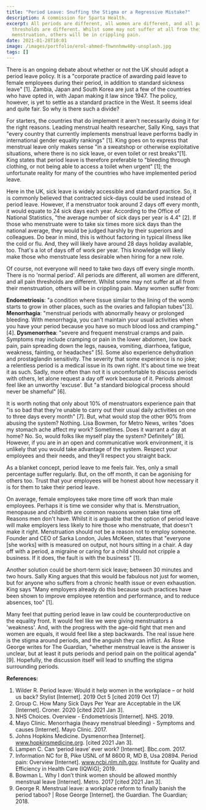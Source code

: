 ```yaml
---
title: "Period Leave: Snuffing the Stigma or a Regressive Mistake?"
description: A commission for Sparta Health.
excerpt: All periods are different, all women are different, and all pain
  thresholds are different. Whilst some may not suffer at all from their
  menstruation, others will be in crippling pain.
date: 2021-01-28T10:01
image: /images/portfolio/erol-ahmed-fhwnnhmw40y-unsplash.jpg
tags: []
---
```

There is an ongoing debate about whether or not the UK should adopt a period leave policy. It is a "corporate practice of awarding paid leave to female employees during their period, in addition to standard sickness leave" \[1]. Zambia, Japan and South Korea are just a few of the countries who have opted in, with Japan making it law since 1947. The policy, however, is yet to settle as a standard practice in the West. It seems ideal and quite fair. So why is there such a divide?

For starters, the countries that do implement it aren't necessarily doing it for the right reasons. Leading menstrual health researcher, Sally King, says that "every country that currently implements menstrual leave performs badly in international gender equality rankings" \[1]. King goes on to express that menstrual leave only makes sense "in a sweatshop or otherwise exploitative situations, where there is no sick leave, or even toilet or rest breaks"\[1]. King states that period leave is therefore preferable to "bleeding through clothing, or not being able to access a toilet when urgent" \[1]; the unfortunate reality for many of the countries who have implemented period leave.

Here in the UK, sick leave is widely accessible and standard practice. So, it is commonly believed that contracted sick-days could be used instead of period leave. However, if a menstruator took around 2 days off every month, it would equate to 24 sick days each year. According to the Office of National Statistics, "the average number of sick days per year is 4.4" \[2]. If those who menstruate were to take six times more sick days than the national average, they would be judged harshly by their superiors and colleagues. Do bear in mind, this is without factoring in typical illness like the cold or flu. And, they will likely have around 28 days holiday available, too. That's a lot of days off of work per year. This knowledge will likely make those who menstruate less desirable when hiring for a new role.

Of course, not everyone will need to take two days off every single month. There is no 'normal period'. All periods are different, all women are different, and all pain thresholds are different. Whilst some may not suffer at all from their menstruation, others will be in crippling pain. Many women suffer from:

**Endometriosis**: "a condition where tissue similar to the lining of the womb starts to grow in other places, such as the ovaries and fallopian tubes"\[3].
**Menorrhagia**: "menstrual periods with abnormally heavy or prolonged bleeding. With menorrhagia, you can't maintain your usual activities when you have your period because you have so much blood loss and cramping."\[4].
**Dysmenorrhea**: "severe and frequent menstrual cramps and pain. Symptoms may include cramping or pain in the lower abdomen, low back pain, pain spreading down the legs, nausea, vomiting, diarrhoea, fatigue, weakness, fainting, or headaches" \[5].
Some also experience dehydration and prostaglandin sensitivity.
The severity that some experience is no joke; a relentless period is a medical issue in its own right. It's about time we treat it as such. Sadly, more often than not it is uncomfortable to discuss periods with others, let alone request a day off work because of it. Periods almost feel like an unworthy 'excuse'. But "a standard biological process should never be shameful" \[6].

It is worth noting that only about 10% of menstruators experience pain that "is so bad that they're unable to carry out their usual daily activities on one to three days every month" \[7]. But, what would stop the other 90% from abusing the system? Nothing. Lisa Bowmen, for Metro News, writes "does my stomach ache affect my work? Sometimes. Does it warrant a day at home? No. So, would folks like myself play the system? Definitely" \[8]. However, if you are in an open and communicative work environment, it is unlikely that you would take advantage of the system. Respect your employees and their needs, and they’ll respect you straight back.

As a blanket concept, period leave to me feels fair. Yes, only a small percentage suffer regularly. But, on the off month, it can be agonising for others too. Trust that your employees will be honest about how necessary it is for them to take their period leave.

On average, female employees take more time off work than male employees. Perhaps it is time we consider why that is. Menstruation, menopause and childbirth are common reasons women take time off. Reasons men don't have. Whilst it is arguable that the option of period leave will make employers less likely to hire those who menstruate, that doesn't make it right. Menstruation should not be a reason not to employ someone. Founder and CEO of Sarka London, Jules McKeen, states that "everyone \[she works] with is measured on output, not hours sitting in a chair. A day off with a period, a migraine or caring for a child should not cripple a business. If it does, the fault is with the business" \[1].

Another solution could be short-term sick leave; between 30 minutes and two hours. Sally King argues that this would be fabulous not just for women, but for anyone who suffers from a chronic health issue or even exhaustion. King says "Many employers already do this because such practices have been shown to improve employee retention and performance, and to reduce absences, too" \[1].

Many feel that putting period leave in law could be counterproductive on the equality front. It would feel like we were giving menstruators a 'weakness'. And, with the progress with the age-old fight that men and women are equals, it would feel like a step backwards. The real issue here is the stigma around periods, and the anguish they can inflict. As Rose George writes for The Guardian, "whether menstrual leave is the answer is unclear, but at least it puts periods and period pain on the political agenda" \[9]. Hopefully, the discussion itself will lead to snuffing the stigma surrounding periods.





**References:**

1. Wilder R. Period leave: Would it help women in the workplace – or hold us back? Stylist \[Internet]. 2019 Oct 5 \[cited 2019 Oct 17]
2. Group C. How Many Sick Days Per Year are Acceptable in the UK \[Internet]. Croner. 2020 \[cited 2021 Jan 3].
3. NHS Choices. Overview - Endometriosis \[Internet]. NHS. 2019.
4. Mayo Clinic. Menorrhagia (heavy menstrual bleeding) - Symptoms and causes \[Internet]. Mayo Clinic. 2017.
5. Johns Hopkins Medicine. Dysmenorrhea \[Internet]. www.hopkinsmedicine.org. \[cited 2021 Jan 3].
6. Lampen C. Can ‘period leave’ ever work? \[Internet]. Bbc.com. 2017. 
7. Information NC for B, Pike USNL of M 8600 R, MD B, Usa 20894. Period pain: Overview \[Internet]. www.ncbi.nlm.nih.gov. Institute for Quality and Efficiency in Health Care (IQWiG); 2019.
8. Bowman L. Why I don’t think women should be allowed monthly menstrual leave \[Internet]. Metro. 2017 \[cited 2021 Jan 3].
9. George R. Menstrual leave: a workplace reform to finally banish the period taboo? | Rose George \[Internet]. the Guardian. The Guardian; 2018.